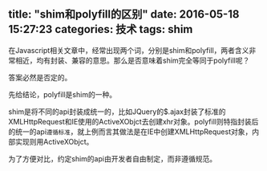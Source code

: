 title: "shim和polyfill的区别"
date: 2016-05-18 15:27:23
categories: 技术
tags: shim
---

在Javascript相关文章中，经常出现两个词，分别是shim和polyfill，两者含义非常相近，均有封装、兼容的意思。那么是否意味着shim完全等同于polyfill呢？

答案必然是否定的。

<!--more-->

先给结论，polyfill是shim的一种。

shim是将不同的api封装成统一的，比如JQuery的$.ajax封装了标准的XMLHttpRequest和IE使用的ActiveXObjct去创建xhr对象。polyfill则特指封装后的统一的api`遵循标准`，就上例而言其做法是在IE中创建XMLHttpRequest对象，内部实现则用ActiveXObjct。

为了方便对比，约定shim的api由开发者自由制定，而非遵循规范。


